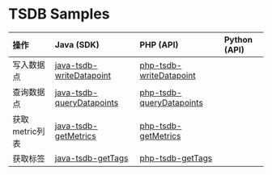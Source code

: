 # TSDB Samples

| 操作 | Java (SDK) | PHP (API) | Python (API) |
| :-- | :-- | :-- | :-- |
| 写入数据点 | [java-tsdb-writeDatapoint](./java-tsdb-writeDatapoint) | [php-tsdb-writeDatapoint](./php-tsdb-writeDatapoint) ||
| 查询数据点 | [java-tsdb-queryDatapoints](./java-tsdb-queryDatapoints) | [php-tsdb-queryDatapoints](./php-tsdb-queryDatapoints) ||
| 获取metric列表 | [java-tsdb-getMetrics](./java-tsdb-getMetrics) | [php-tsdb-getMetrics](./php-tsdb-getMetrics) ||
| 获取标签 | [java-tsdb-getTags](./java-tsdb-getTags) | [php-tsdb-getTags](./php-tsdb-getTags) ||